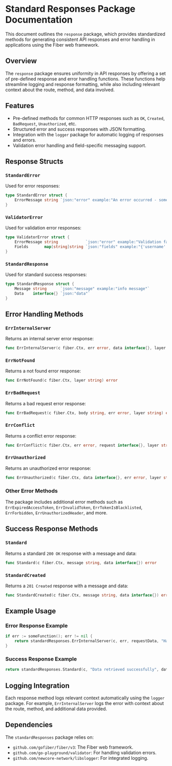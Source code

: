 
# Standard Responses Package Documentation

This document outlines the `response` package, which provides standardized methods for generating consistent API responses and error handling in applications using the Fiber web framework.

## Overview

The `response` package ensures uniformity in API responses by offering a set of pre-defined response and error handling functions. These functions help streamline logging and response formatting, while also including relevant context about the route, method, and data involved.

## Features

- Pre-defined methods for common HTTP responses such as `OK`, `Created`, `BadRequest`, `Unauthorized`, etc.
- Structured error and success responses with JSON formatting.
- Integration with the `logger` package for automatic logging of responses and errors.
- Validation error handling and field-specific messaging support.

## Response Structs

### `StandardError`

Used for error responses:
```go
type StandardError struct {
    ErrorMessage string `json:"error" example:"An error occurred - some context"`
}
```

### `ValidatorError`

Used for validation error responses:
```go
type ValidatorError struct {
    ErrorMessage string            `json:"error" example:"Validation failed"`
    Fields       map[string]string `json:"fields" example:"{'username': 'Username is required'}"`
}
```

### `StandardResponse`

Used for standard success responses:
```go
type StandardResponse struct {
    Message string      `json:"message" example:"info message"`
    Data    interface{} `json:"data"`
}
```

## Error Handling Methods

### `ErrInternalServer`

Returns an internal server error response:
```go
func ErrInternalServer(c fiber.Ctx, err error, data interface{}, layer string) error
```

### `ErrNotFound`

Returns a not found error response:
```go
func ErrNotFound(c fiber.Ctx, layer string) error
```

### `ErrBadRequest`

Returns a bad request error response:
```go
func ErrBadRequest(c fiber.Ctx, body string, err error, layer string) error
```

### `ErrConflict`

Returns a conflict error response:
```go
func ErrConflict(c fiber.Ctx, err error, request interface{}, layer string) error
```

### `ErrUnauthorized`

Returns an unauthorized error response:
```go
func ErrUnauthorized(c fiber.Ctx, data interface{}, err error, layer string) error
```

### Other Error Methods

The package includes additional error methods such as `ErrExpiredAccessToken`, `ErrInvalidToken`, `ErrTokenIsBlacklisted`, `ErrForbidden`, `ErrUnauthorizedHeader`, and more.

## Success Response Methods

### `Standard`

Returns a standard `200 OK` response with a message and data:
```go
func Standard(c fiber.Ctx, message string, data interface{}) error
```

### `StandardCreated`

Returns a `201 Created` response with a message and data:
```go
func StandardCreated(c fiber.Ctx, message string, data interface{}) error
```

## Example Usage

### Error Response Example
```go
if err := someFunction(); err != nil {
    return standardResponses.ErrInternalServer(c, err, requestData, "HandlerName")
}
```

### Success Response Example
```go
return standardResponses.Standard(c, "Data retrieved successfully", data)
```

## Logging Integration

Each response method logs relevant context automatically using the `logger` package. For example, `ErrInternalServer` logs the error with context about the route, method, and additional data provided.

## Dependencies

The `standardResponses` package relies on:
- `github.com/gofiber/fiber/v3`: The Fiber web framework.
- `github.com/go-playground/validator`: For handling validation errors.
- `github.com/newcore-network/libslogger`: For integrated logging.
